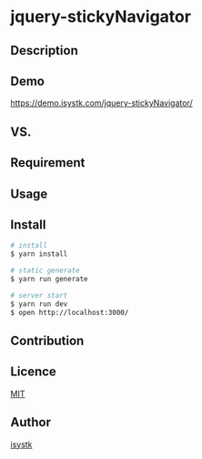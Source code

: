 jquery-stickyNavigator
====

## Description

## Demo
https://demo.isystk.com/jquery-stickyNavigator/

## VS. 

## Requirement

## Usage

## Install

``` bash
# install
$ yarn install

# static generate
$ yarn run generate

# server start
$ yarn run dev
$ open http://localhost:3000/
```

## Contribution

## Licence

[MIT](https://github.com/isystk/jquery-stickyNavigator/LICENCE)

## Author

[isystk](https://github.com/isystk)


